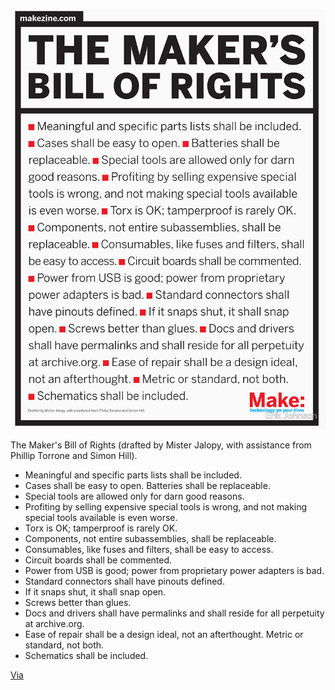 ![](Media/TheMakersBillofRights.jpg)

The Maker's Bill of Rights (drafted by Mister Jalopy, with assistance from Phillip Torrone and Simon Hill).


- Meaningful and specific parts lists shall be included.
- Cases shall be easy to open.   Batteries shall be replaceable.
- Special tools are allowed only for darn good reasons.
- Profiting by selling expensive special tools is wrong, and not making special tools available is even worse.
- Torx is OK; tamperproof is rarely OK.
- Components, not entire subassemblies, shall be replaceable.
- Consumables, like fuses and filters, shall be easy to access.  
- Circuit boards shall be commented.
- Power from USB is good; power from proprietary power adapters is bad.
- Standard connectors shall have pinouts defined.
- If it snaps shut, it shall snap open.
- Screws better than glues.
- Docs and drivers shall have permalinks and shall reside for all perpetuity at archive.org.
- Ease of repair shall be a design ideal, not an afterthought.   Metric or standard, not both.
- Schematics shall be included.

[Via](http://cdn.makezine.com/make/MAKERS_RIGHTS.pdf)
